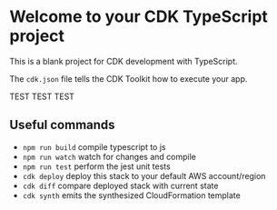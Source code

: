 # Welcome to your CDK TypeScript project

This is a blank project for CDK development with TypeScript.

The `cdk.json` file tells the CDK Toolkit how to execute your app.

TEST TEST TEST

## Useful commands

* `npm run build`   compile typescript to js
* `npm run watch`   watch for changes and compile
* `npm run test`    perform the jest unit tests
* `cdk deploy`      deploy this stack to your default AWS account/region
* `cdk diff`        compare deployed stack with current state
* `cdk synth`       emits the synthesized CloudFormation template

